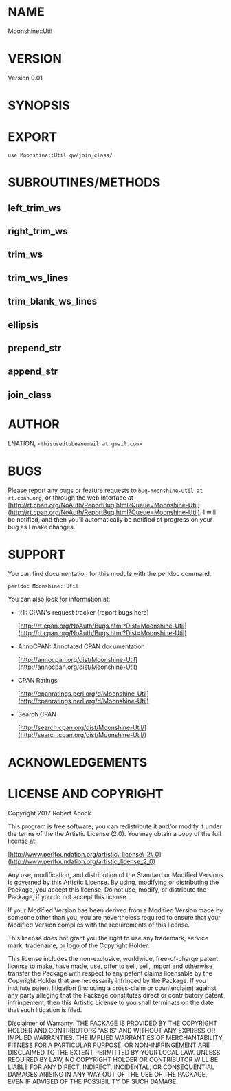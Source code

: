 # NAME

Moonshine::Util

# VERSION

Version 0.01

# SYNOPSIS

# EXPORT

    use Moonshine::Util qw/join_class/

# SUBROUTINES/METHODS

## left\_trim\_ws

## right\_trim\_ws

## trim\_ws

## trim\_ws\_lines

## trim\_blank\_ws\_lines

## ellipsis

## prepend\_str

## append\_str

## join\_class

# AUTHOR

LNATION, `<thisusedtobeanemail at gmail.com>`

# BUGS

Please report any bugs or feature requests to `bug-moonshine-util at rt.cpan.org`, or through
the web interface at [http://rt.cpan.org/NoAuth/ReportBug.html?Queue=Moonshine-Util](http://rt.cpan.org/NoAuth/ReportBug.html?Queue=Moonshine-Util).  I will be notified, and then you'll
automatically be notified of progress on your bug as I make changes.

# SUPPORT

You can find documentation for this module with the perldoc command.

    perldoc Moonshine::Util

You can also look for information at:

- RT: CPAN's request tracker (report bugs here)

    [http://rt.cpan.org/NoAuth/Bugs.html?Dist=Moonshine-Util](http://rt.cpan.org/NoAuth/Bugs.html?Dist=Moonshine-Util)

- AnnoCPAN: Annotated CPAN documentation

    [http://annocpan.org/dist/Moonshine-Util](http://annocpan.org/dist/Moonshine-Util)

- CPAN Ratings

    [http://cpanratings.perl.org/d/Moonshine-Util](http://cpanratings.perl.org/d/Moonshine-Util)

- Search CPAN

    [http://search.cpan.org/dist/Moonshine-Util/](http://search.cpan.org/dist/Moonshine-Util/)

# ACKNOWLEDGEMENTS

# LICENSE AND COPYRIGHT

Copyright 2017 Robert Acock.

This program is free software; you can redistribute it and/or modify it
under the terms of the the Artistic License (2.0). You may obtain a
copy of the full license at:

[http://www.perlfoundation.org/artistic\_license\_2\_0](http://www.perlfoundation.org/artistic_license_2_0)

Any use, modification, and distribution of the Standard or Modified
Versions is governed by this Artistic License. By using, modifying or
distributing the Package, you accept this license. Do not use, modify,
or distribute the Package, if you do not accept this license.

If your Modified Version has been derived from a Modified Version made
by someone other than you, you are nevertheless required to ensure that
your Modified Version complies with the requirements of this license.

This license does not grant you the right to use any trademark, service
mark, tradename, or logo of the Copyright Holder.

This license includes the non-exclusive, worldwide, free-of-charge
patent license to make, have made, use, offer to sell, sell, import and
otherwise transfer the Package with respect to any patent claims
licensable by the Copyright Holder that are necessarily infringed by the
Package. If you institute patent litigation (including a cross-claim or
counterclaim) against any party alleging that the Package constitutes
direct or contributory patent infringement, then this Artistic License
to you shall terminate on the date that such litigation is filed.

Disclaimer of Warranty: THE PACKAGE IS PROVIDED BY THE COPYRIGHT HOLDER
AND CONTRIBUTORS "AS IS' AND WITHOUT ANY EXPRESS OR IMPLIED WARRANTIES.
THE IMPLIED WARRANTIES OF MERCHANTABILITY, FITNESS FOR A PARTICULAR
PURPOSE, OR NON-INFRINGEMENT ARE DISCLAIMED TO THE EXTENT PERMITTED BY
YOUR LOCAL LAW. UNLESS REQUIRED BY LAW, NO COPYRIGHT HOLDER OR
CONTRIBUTOR WILL BE LIABLE FOR ANY DIRECT, INDIRECT, INCIDENTAL, OR
CONSEQUENTIAL DAMAGES ARISING IN ANY WAY OUT OF THE USE OF THE PACKAGE,
EVEN IF ADVISED OF THE POSSIBILITY OF SUCH DAMAGE.
